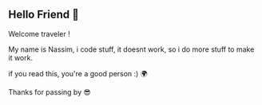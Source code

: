 ## Hello Friend 👋

Welcome traveler !

My name is Nassim, i code stuff, it doesnt work, so i do more stuff to make it work.

if you read this, you're a good person :) 🌍

Thanks for passing by 😎
